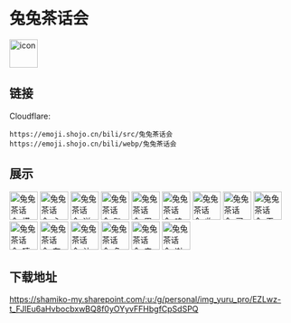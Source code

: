 # 兔兔茶话会
<img src="https://emoji.shojo.cn/bili/src/兔兔茶话会/icon.png" width="50" height="50" alt="icon">

## 链接
Cloudflare:
```
https://emoji.shojo.cn/bili/src/兔兔茶话会
https://emoji.shojo.cn/bili/webp/兔兔茶话会
```
## 展示
<img src="https://emoji.shojo.cn/bili/src/兔兔茶话会/兔兔茶话会-摸鱼.png" width="50" height="50" alt="兔兔茶话会-摸鱼">
<img src="https://emoji.shojo.cn/bili/src/兔兔茶话会/兔兔茶话会-心平气和.png" width="50" height="50" alt="兔兔茶话会-心平气和">
<img src="https://emoji.shojo.cn/bili/src/兔兔茶话会/兔兔茶话会-送fafa.png" width="50" height="50" alt="兔兔茶话会-送fafa">
<img src="https://emoji.shojo.cn/bili/src/兔兔茶话会/兔兔茶话会-趴.png" width="50" height="50" alt="兔兔茶话会-趴">
<img src="https://emoji.shojo.cn/bili/src/兔兔茶话会/兔兔茶话会-累了.png" width="50" height="50" alt="兔兔茶话会-累了">
<img src="https://emoji.shojo.cn/bili/src/兔兔茶话会/兔兔茶话会-呜呜呜.png" width="50" height="50" alt="兔兔茶话会-呜呜呜">
<img src="https://emoji.shojo.cn/bili/src/兔兔茶话会/兔兔茶话会-收到.png" width="50" height="50" alt="兔兔茶话会-收到">
<img src="https://emoji.shojo.cn/bili/src/兔兔茶话会/兔兔茶话会-买奶茶.png" width="50" height="50" alt="兔兔茶话会-买奶茶">
<img src="https://emoji.shojo.cn/bili/src/兔兔茶话会/兔兔茶话会-干饭兔兔.png" width="50" height="50" alt="兔兔茶话会-干饭兔兔">
<img src="https://emoji.shojo.cn/bili/src/兔兔茶话会/兔兔茶话会-嘻.png" width="50" height="50" alt="兔兔茶话会-嘻">
<img src="https://emoji.shojo.cn/bili/src/兔兔茶话会/兔兔茶话会-在吗.png" width="50" height="50" alt="兔兔茶话会-在吗">
<img src="https://emoji.shojo.cn/bili/src/兔兔茶话会/兔兔茶话会-让我看看.png" width="50" height="50" alt="兔兔茶话会-让我看看">
<img src="https://emoji.shojo.cn/bili/src/兔兔茶话会/兔兔茶话会-兔兔请客.png" width="50" height="50" alt="兔兔茶话会-兔兔请客">
<img src="https://emoji.shojo.cn/bili/src/兔兔茶话会/兔兔茶话会-来喽.png" width="50" height="50" alt="兔兔茶话会-来喽">
<img src="https://emoji.shojo.cn/bili/src/兔兔茶话会/兔兔茶话会-谢谢.png" width="50" height="50" alt="兔兔茶话会-谢谢">

## 下载地址

https://shamiko-my.sharepoint.com/:u:/g/personal/img_yuru_pro/EZLwz-t_FJlEu6aHvbocbxwBQ8f0yOYyvFFHbgfCpSdSPQ